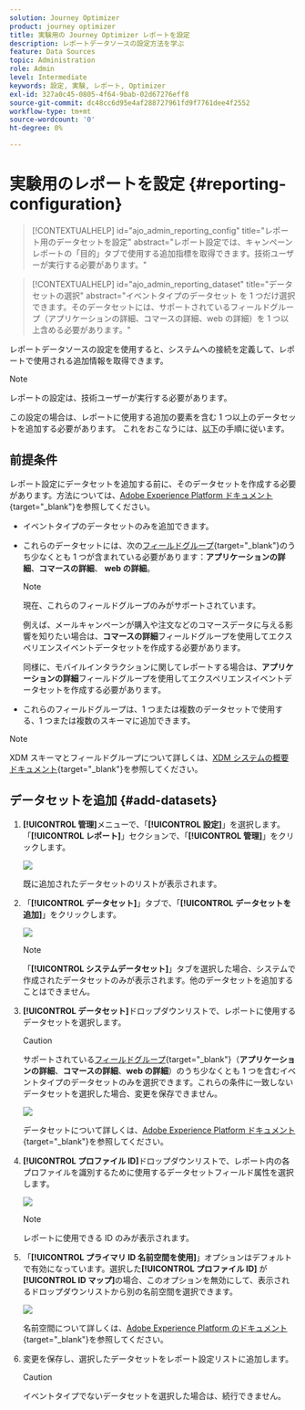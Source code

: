 ```yaml
---
solution: Journey Optimizer
product: journey optimizer
title: 実験用の Journey Optimizer レポートを設定
description: レポートデータソースの設定方法を学ぶ
feature: Data Sources
topic: Administration
role: Admin
level: Intermediate
keywords: 設定, 実験, レポート, Optimizer
exl-id: 327a0c45-0805-4f64-9bab-02d67276eff8
source-git-commit: dc48cc6d95e4af288727961fd9f7761dee4f2552
workflow-type: tm+mt
source-wordcount: '0'
ht-degree: 0%

---
```


# 実験用のレポートを設定 {#reporting-configuration}

>[!CONTEXTUALHELP]
>id="ajo_admin_reporting_config"
>title="レポート用のデータセットを設定"
>abstract="レポート設定では、キャンペーンレポートの「目的」タブで使用する追加指標を取得できます。技術ユーザーが実行する必要があります。"

>[!CONTEXTUALHELP]
>id="ajo_admin_reporting_dataset"
>title="データセットの選択"
>abstract="イベントタイプのデータセット を 1 つだけ選択できます。そのデータセットには、サポートされているフィールドグループ（アプリケーションの詳細、コマースの詳細、web の詳細）を 1 つ以上含める必要があります。"

レポートデータソースの設定を使用すると、システムへの接続を定義して、レポートで使用される追加情報を取得できます。

<!--The reporting data source configuration allows you to retrieve additional metrics that will be used in the **[!UICONTROL Objectives]** tab of your campaign reports. [Learn more](content-experiment.md#objectives-global)-->

>[!NOTE]
>
>レポートの設定は、技術ユーザーが実行する必要があります。<!--Rights?-->

この設定の場合は、レポートに使用する追加の要素を含む 1 つ以上のデータセットを追加する必要があります。 これをおこなうには、[以下](#add-datasets)の手順に従います。

<!--
➡️ [Discover this feature in video](#video)
-->

## 前提条件


レポート設定にデータセットを追加する前に、そのデータセットを作成する必要があります。方法については、[Adobe Experience Platform ドキュメント](https://experienceleague.adobe.com/docs/experience-platform/catalog/datasets/user-guide.html?lang=ja#create){target="_blank"}を参照してください。

* イベントタイプのデータセットのみを追加できます。

* これらのデータセットには、次の[フィールドグループ](https://experienceleague.adobe.com/docs/experience-platform/xdm/tutorials/create-schema-ui.html?lang=ja#field-group){target="_blank"}のうち少なくとも 1 つが含まれている必要があります：**アプリケーションの詳細**、**コマースの詳細**、 **web の詳細**。

   >[!NOTE]
   >
   >現在、これらのフィールドグループのみがサポートされています。

   例えば、メールキャンペーンが購入や注文などのコマースデータに与える影響を知りたい場合は、**コマースの詳細**&#x200B;フィールドグループを使用してエクスペリエンスイベントデータセットを作成する必要があります。

   同様に、モバイルインタラクションに関してレポートする場合は、**アプリケーションの詳細**&#x200B;フィールドグループを使用してエクスペリエンスイベントデータセットを作成する必要があります。

   <!--The metrics corresponding to each field group are listed [here](#objective-list).-->

* これらのフィールドグループは、1 つまたは複数のデータセットで使用する、1 つまたは複数のスキーマに追加できます。

>[!NOTE]
>
>XDM スキーマとフィールドグループについて詳しくは、[XDM システムの概要ドキュメント](https://experienceleague.adobe.com/docs/experience-platform/xdm/home.html?lang=ja){target="_blank"}を参照してください。

<!--
## Objectives corresponding to each field group {#objective-list}

The table below shows which metrics will be added to the **[!UICONTROL Objectives]** tab of your campaign reports for each field group.

| Field group | Objectives |
|--- |--- |
| Commerce Details | Price Total<br>Payment Amount<br>(Unique) Checkouts<br>(Unique) Product List Adds<br>(Unique) Product List Opens<br>(Unique) Product List Removal<br>(Unique) Product List Views<br>(Unique) Product Views<br>(Unique) Purchases<br>(Unique) Save For Laters<br>Product Price Total<br>Product Quantity |
| Application Details | (Unique) App Launches<br>First App Launches<br>(Unique) App Installs<br>(Unique) App Upgrades |
| Web Details | (Unique) Page Views |
-->

## データセットを追加 {#add-datasets}

1. **[!UICONTROL 管理]**&#x200B;メニューで、「**[!UICONTROL 設定]**」を選択します。「**[!UICONTROL レポート]**」セクションで、「**[!UICONTROL 管理]**」をクリックします。

   ![](assets/reporting-config-menu.png)

   既に追加されたデータセットのリストが表示されます。

1. 「**[!UICONTROL データセット]**」タブで、「**[!UICONTROL データセットを追加]**」をクリックします。

   ![](assets/reporting-config-add.png)

   >[!NOTE]
   >
   >「**[!UICONTROL システムデータセット]**」タブを選択した場合、システムで作成されたデータセットのみが表示されます。他のデータセットを追加することはできません。

1. **[!UICONTROL データセット]**&#x200B;ドロップダウンリストで、レポートに使用するデータセットを選択します。

   >[!CAUTION]
   >
   >サポートされている[フィールドグループ](https://experienceleague.adobe.com/docs/experience-platform/xdm/tutorials/create-schema-ui.html?lang=ja#field-group){target="_blank"}（**アプリケーションの詳細**、**コマースの詳細**、**web の詳細**）のうち少なくとも 1 つを含むイベントタイプのデータセットのみを選択できます。これらの条件に一致しないデータセットを選択した場合、変更を保存できません。

   ![](assets/reporting-config-datasets.png)

   データセットについて詳しくは、[Adobe Experience Platform ドキュメント](https://experienceleague.adobe.com/docs/experience-platform/catalog/datasets/user-guide.html?lang=ja){target="_blank"}を参照してください。

1. **[!UICONTROL プロファイル ID]**&#x200B;ドロップダウンリストで、レポート内の各プロファイルを識別するために使用するデータセットフィールド属性を選択します。

   ![](assets/reporting-config-profile-id.png)

   >[!NOTE]
   >
   >レポートに使用できる ID のみが表示されます。

1. 「**[!UICONTROL プライマリ ID 名前空間を使用]**」オプションはデフォルトで有効になっています。選択した&#x200B;**[!UICONTROL プロファイル ID]** が **[!UICONTROL ID マップ]**&#x200B;の場合、このオプションを無効にして、表示されるドロップダウンリストから別の名前空間を選択できます。

   ![](assets/reporting-config-namespace.png)

   名前空間について詳しくは、[Adobe Experience Platform のドキュメント](https://experienceleague.adobe.com/docs/experience-platform/identity/namespaces.html?lang=ja){target="_blank"}を参照してください。

1. 変更を保存し、選択したデータセットをレポート設定リストに追加します。

   >[!CAUTION]
   >
   >イベントタイプでないデータセットを選択した場合は、続行できません。

<!--
When building your campaign reports, you can now see the metrics corresponding to the field groups used in the datasets you added. Go to the **[!UICONTROL Objectives]** tab and select the metrics of your choice to better fine-tune your reports. [Learn more](content-experiment.md#objectives-global)

![](assets/reporting-config-objectives.png)

>[!NOTE]
>
>If you add several datasets, all data from all datasets will be available for reporting.


## How-to video {#video}

Understand how to configure Experience Platform reporting data sources.

>[!VIDEO]()
-->
